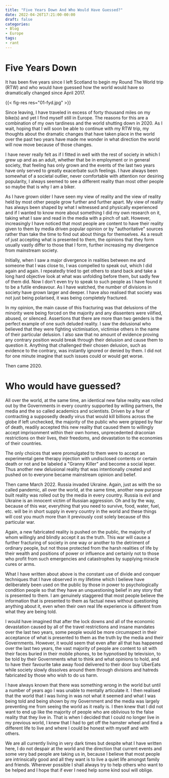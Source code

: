 ```yaml
---
title: "Five Years Down And Who Would Have Guessed?"
date: 2022-04-26T17:21:00-00:00
draft: false
categories:
- Blog
- Europe
tags:
- rant
---
```


# Five Years Down

It has been five years since I left Scotland to begin my Round The World trip (RTW) and who would have guessed how the world would have so dramatically changed since April 2017.

{{< fig-res res="01-fyd.jpg" >}}

<!--more-->

Since leaving, I have traveled in excess of forty thousand miles on my bike(s) and yet I find myself still in Europe. The reasons for this are a combination of my own tardiness and the world shutting down in 2020. As I wait, hoping that I will soon be able to continue with my RTW trip, my thoughts about the dramatic changes that have taken place in the world over the past two years have made me wonder in what direction the world will now move because of those changes.

I have never really felt as if I fitted in well with the rest of society in which I grew up and as an adult, whether that be in employment or in general society, that feeling has only grown and the events of the last two years have only served to greatly exacerbate such feelings. I have always been somewhat of a societal outlier, never comfortable with attention nor desiring popularity, I always seemed to see a different reality than most other people so maybe that is why I am a biker.

As I have grown older I have seen my view of reality and the view of reality held by most other people grow further and further apart. My view of reality has always been shaped by what I witnessed and physically experienced and if I wanted to know more about something I did my own research on it, taking what I saw and read in the media with a pinch of salt. However, increasingly I have noticed that most people are content to have their reality given to them by media driven popular opinion or by "authoritative" sources rather than take the time to find out about things for themselves. As a result of just accepting what is presented to them, the opinions that they form usually vastly differ to those that I form, further increasing my divergence from mainstream society.

Initially, when I saw a major divergence in realities between me and someone that I was close to, I was compelled to speak out, which I did again and again. I repeatedly tried to get others to stand back and take a long hard objective look at what was unfolding before them, but sadly few of them did. Now I don't even try to speak to such people as I have found it to be a futile endeavour. As I have watched, the number of divisions in society have grown larger and deeper. I have also realised that society was not just being polarised, it was being completely fractured. 

In my opinion, the main cause of this fracturing was that delusions of the minority were being forced on the majority and any dissenters were vilified, abused, or silenced. Assertions that there are more than two genders is the perfect example of one such deluded reality. I saw the delusional who believed that they were fighting victimisation, victimise others in the name of their particular delusion. I also saw that no amount of evidence proving any contrary position would break through their delusion and cause them to question it. Anything that challenged their chosen delusion, such as evidence to the contrary, was instantly ignored or denied by them. I did not for one minute imagine that such issues could or would get worse. 

Then came 2020. 

# Who would have guessed?

All over the world, at the same time, an identical new false reality was rolled out by the Governments in every country supported by willing partners, the media and the so called academics and scientists. Driven by a fear of contracting a supposedly deadly virus that would kill billions across the globe if left unchecked, the majority of the public who were gripped by fear of death, readily accepted this new reality that caused them to willingly accept imprisonment within their own homes, unprecedented draconian restrictions on their lives, their freedoms, and devastation to the economies of their countries.

The only choices that were promulgated to them were to accept an experimental gene therapy injection with undisclosed contents or certain death or not and be labeled a "Granny Killer" and become a social leper. Thus another new delusional reality that was intentionally created and pushed on to everyone became mainstream opinion and belief. 

Then came March 2022. Russia invaded Ukraine. Again, just as with the so called pandemic, all over the world, at the same time, another new purpose built reality was rolled out by the media in every country. Russia is evil and Ukraine is an innocent victim of Russian aggression. Oh and by the way, because of this war, everything that you need to survive, food, water, fuel, etc. will be in short supply in every country in the world and these things will cost you much more than it previously cost solely because of this particular war.

Again, a new fabricated reality is pushed on the public, the majority of whom willingly and blindly accept it as the truth. This war will cause a further fracturing of society in one way or another to the detriment of ordinary people, but not those protected from the harsh realities of life by their wealth and positions of power or influence and certainly not to those who profit from such emergencies and catastrophes by supplying miracle cures or arms.

What I have written about above is the constant use of divide and conquer techniques that I have observed in my lifetime which I believe have deliberately been used on the public by those in power to psychologically condition people so that they have an unquestioning belief in any story that is presented to them. I am genuinely staggered that most people believe the information that is presented to them as factual news without questioning anything about it, even when their own real life experience is different from what they are being told.

I would have imagined that after the lock downs and all of the economic devastation caused by all of the travel restrictions and insane mandates over the last two years, some people would be more circumspect in their acceptance of what is presented to them as the truth by the media and their Governments. However, it would seem that even after all that has happened over the last two years, the vast majority of people are content to sit with their faces buried in their mobile phones, to be hypnotised by television, to be told by their Governments what to think and what opinions to hold, and to have their favourite take away food delivered to their door buy UberEats while society slowly dissolves around them through divisions and hatreds fabricated by those who wish to do us harm.

I have always known that there was something wrong in the world but until a number of years ago I was unable to mentally articulate it. I then realised that the world that I was living in was not what it seemed and what I was being told and being shown by my Government and the media was largely preventing me from seeing the world as it really is. I then knew that I did not want to end up like the majority of people who are oblivious to the false reality that they live in. That is when I decided that I could no longer live in my previous world, I knew that I had to get off the hamster wheel and find a different life to live and where I could be honest with myself and with others. 

We are all currently living in very dark times but despite what I have written here, I do not despair at the world and the direction that current events and some very bad people are taking us in, because I believe that most people are intrinsically good and all they want is to live a quiet life amongst family and friends. Wherever possible I shall always try to help others who want to be helped and I hope that if ever I need help some kind soul will oblige.